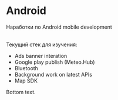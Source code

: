 # Android

Наработки по Android mobile development</br></br>

Текущий стек для изучения:</br>
- Ads banner interation</br>
- Google play publish (Meteo.Hub)</br>
- Bluetooth</br>
- Background work on latest APIs</br>
- Map SDK</br>

Bottom text.</br>
